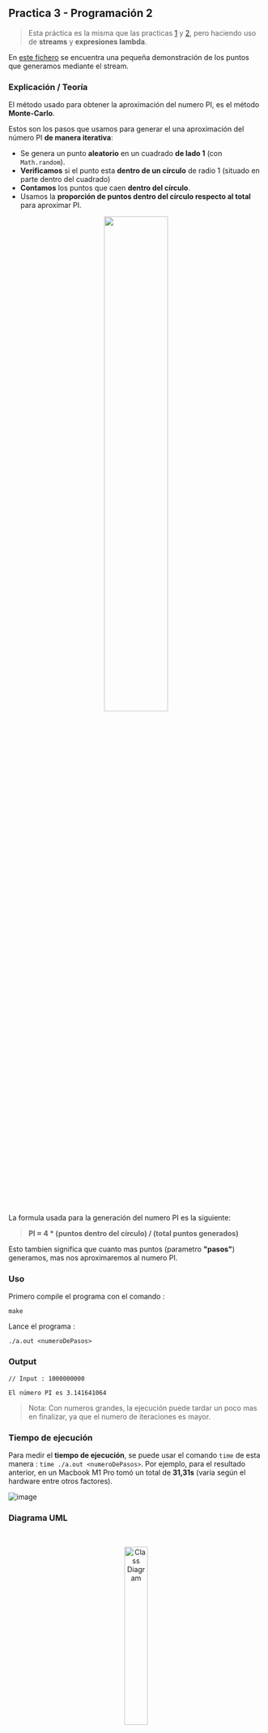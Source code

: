 ## Practica 3 - Programación 2

> Esta práctica es la misma que las practicas [1](https://github.com/KhalidCEU/practica1_p2) y [2](https://github.com/KhalidCEU/practica2_p2), pero haciendo uso de **streams** y **expresiones lambda**.

En [este fichero](/docs/logs.md) se encuentra una pequeña demonstración de los puntos que generamos mediante el stream.

### Explicación / Teoría

El método usado para obtener la aproximación del numero PI, es el método **Monte-Carlo**.

Estos son los pasos que usamos para generar el una aproximación del número PI **de manera iterativa**:

- Se genera un punto **aleatorio** en un cuadrado **de lado 1** (con ```Math.random```).
- **Verificamos** si el punto esta **dentro de un círculo** de radio 1 (situado en parte dentro del cuadrado)
- **Contamos** los puntos que caen **dentro del círculo**.
- Usamos la **proporción de puntos dentro del círculo respecto al total** para aproximar PI.

<div align="center">
    <img src="https://github.com/user-attachments/assets/d7daf124-b33e-460c-b1d1-29bb39ec308a" style="width: 50%">
</div>

La formula usada para la generación del numero PI es la siguiente:

> **PI ≈ 4 * (puntos dentro del círculo) / (total puntos generados)**

Esto tambien significa que cuanto mas puntos (parametro **"pasos"**) generamos, mas nos aproximaremos al numero PI.

### Uso

Primero compile el programa con el comando :

```
make
```

Lance el programa :

```
./a.out <numeroDePasos>
```

### Output

```
// Input : 1000000000

El número PI es 3.141641064
```

> Nota: Con numeros grandes, la ejecución puede tardar un poco mas en finalizar, ya que el numero de iteraciones es mayor.

### Tiempo de ejecución

Para medir el **tiempo de ejecución**, se puede usar el comando ``time`` de esta manera : `time ./a.out <numeroDePasos>`. Por ejemplo, para el resultado anterior, en un Macbook M1 Pro tomó un total de **31,31s** (varía según el hardware entre otros factores).

![image](https://github.com/user-attachments/assets/e3d022db-5871-4d6d-b55e-4eee2413d0fe)

### Diagrama UML

<br>

<p align="center">
  <img src="http://www.plantuml.com/plantuml/proxy?src=https://raw.githubusercontent.com/KhalidCEU/practica3_p2/refs/heads/main/docs/diagram.puml" alt="Class Diagram" width=30%>
</p>
